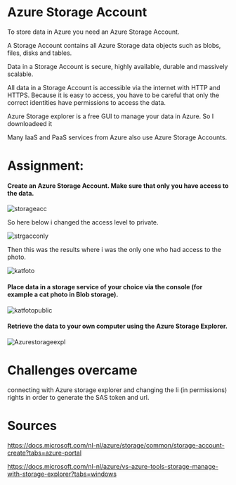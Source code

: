 # Azure Storage Account

To store data in Azure you need an Azure Storage Account. 

A Storage Account contains all Azure Storage data objects such as blobs, files, disks and tables.

Data in a Storage Account is secure, highly available, durable and massively scalable. 

All data in a Storage Account is accessible via the internet with HTTP and HTTPS. Because it is easy to access, you have to be careful that only the correct identities have permissions to access the data.

Azure Storage explorer is a free GUI to manage your data in Azure. So I downloadeed it

Many IaaS and PaaS services from Azure also use Azure Storage Accounts.


# Assignment:
#### Create an Azure Storage Account. Make sure that only you have access to the data.

![storageacc](../00_includes/StorContname-1.png)

So here below i changed the access level to private.



![strgacconly](../00_includes/Storagcontchngacc-001.png)

Then this was the results where i was the only one who had access to the photo.

![katfoto](../00_includes/StoragecontKatfoto-01.png)

#### Place data in a storage service of your choice via the console (for example a cat photo in Blob storage).

![katfotopublic](../00_includes/storagecontKatfoto-02.png)


#### Retrieve the data to your own computer using the Azure Storage Explorer.

![Azurestorageexpl](../00_includes/StorageAzure-explo.png)


# Challenges overcame

connecting with Azure storage explorer and changing the li (in permissions) rights in order to generate the SAS token and url.

# Sources

https://docs.microsoft.com/nl-nl/azure/storage/common/storage-account-create?tabs=azure-portal

https://docs.microsoft.com/nl-nl/azure/vs-azure-tools-storage-manage-with-storage-explorer?tabs=windows